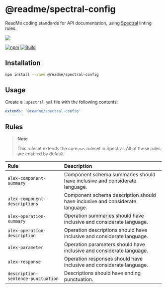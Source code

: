 # @readme/spectral-config

ReadMe coding standards for API documentation, using [Spectral](https://github.com/stoplightio/spectral) linting rules.

[![](https://d3vv6lp55qjaqc.cloudfront.net/items/1M3C3j0I0s0j3T362344/Untitled-2.png)](https://readme.io)

[![npm](https://img.shields.io/npm/v/@readme/spectral-config)](https://npm.im/@readme/spectral-config) [![Build](https://github.com/readmeio/standards/workflows/CI/badge.svg)](https://github.com/readmeio/standards)

## Installation

```sh
npm install --save @readme/spectral-config
```

## Usage

Create a `.spectral.yml` file with the following contents:

```yaml
extends: '@readme/spectral-config'
```

## Rules

> **Note**
>
> This ruleset extends the core `oas` ruleset in Spectral. All of these rules are enabled by default.

| Rule | Description |
| :--- | :--- |
| `alex-component-summary` | Component schema summaries should have inclusive and considerate language. |
| `alex-component-descriptions` | Component schema description should have inclusive and considerate language. |
| `alex-operation-summary` | Operation summaries should have inclusive and considerate language. |
| `alex-operation-description` | Operation descriptions should have inclusive and considerate language.|
| `alex-parameter` | Operation parameters should have inclusive and considerate language. |
| `alex-response` | Operation responses should have inclusive and considerate language. |
| `description-sentence-punctuation` | Descriptions should have ending punctuation. |
